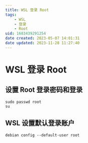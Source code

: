 ```yaml
---
title: WSL 登录 Root
tags: 
    - WSL
    - 登录
    - Root
uid: 1683439291254
date created: 2023-05-07 14:01:31
date updated: 2023-11-28 11:27:40
---
```


# WSL 登录 Root

## 设置 Root 登录密码和登录

```shell
sudo passwd root
su
```

## WSL 设置默认登录账户

```shell
debian config --default-user root
```
